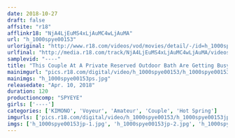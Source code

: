 ```yaml
---
date: 2018-10-27
draft: false
affsite: "r18"
afflinkr18: "NjA4LjEuMS4xLjAuMC4wLjAuMA"
url: "h_1000spye00153"
urloriginal: "http://www.r18.com/videos/vod/movies/detail/-/id=h_1000spye00153"
urlfinal: "http://media.r18.com/track/NjA4LjEuMS4xLjAuMC4wLjAuMA/videos/vod/movies/detail/-/id=h_1000spye00153"
samplevid: "----"
title: "This Couple At A Private Reserved Outdoor Bath Are Getting Busy Sucking Dick And Fucking Their Brains Out! The Footage Was So Raw We Bought It From A Staffer And Are Selling Without Permission"
mainimgurl: "pics.r18.com/digital/video/h_1000spye00153/h_1000spye00153ps.jpg"
mainimgs: "h_1000spye00153ps.jpg"
releasedate: "Apr. 10, 2018"
duration: 120
productioncomp: "SPYEYE"
girls: ['----']
categories: ['KIMONO', 'Voyeur', 'Amateur', 'Couple', 'Hot Spring']
imgurls: ['pics.r18.com/digital/video/h_1000spye00153/h_1000spye00153jp-1.jpg', 'pics.r18.com/digital/video/h_1000spye00153/h_1000spye00153jp-2.jpg', 'pics.r18.com/digital/video/h_1000spye00153/h_1000spye00153jp-3.jpg', 'pics.r18.com/digital/video/h_1000spye00153/h_1000spye00153jp-4.jpg', 'pics.r18.com/digital/video/h_1000spye00153/h_1000spye00153jp-5.jpg', 'pics.r18.com/digital/video/h_1000spye00153/h_1000spye00153jp-6.jpg', 'pics.r18.com/digital/video/h_1000spye00153/h_1000spye00153jp-7.jpg', 'pics.r18.com/digital/video/h_1000spye00153/h_1000spye00153jp-8.jpg', 'pics.r18.com/digital/video/h_1000spye00153/h_1000spye00153jp-9.jpg', 'pics.r18.com/digital/video/h_1000spye00153/h_1000spye00153jp-10.jpg', 'pics.r18.com/digital/video/h_1000spye00153/h_1000spye00153jp-11.jpg', 'pics.r18.com/digital/video/h_1000spye00153/h_1000spye00153jp-12.jpg', 'pics.r18.com/digital/video/h_1000spye00153/h_1000spye00153jp-13.jpg', 'pics.r18.com/digital/video/h_1000spye00153/h_1000spye00153jp-14.jpg', 'pics.r18.com/digital/video/h_1000spye00153/h_1000spye00153jp-15.jpg', 'pics.r18.com/digital/video/h_1000spye00153/h_1000spye00153jp-16.jpg', 'pics.r18.com/digital/video/h_1000spye00153/h_1000spye00153jp-17.jpg', 'pics.r18.com/digital/video/h_1000spye00153/h_1000spye00153jp-18.jpg', 'pics.r18.com/digital/video/h_1000spye00153/h_1000spye00153jp-19.jpg', 'pics.r18.com/digital/video/h_1000spye00153/h_1000spye00153jp-20.jpg']
imgs: ['h_1000spye00153jp-1.jpg', 'h_1000spye00153jp-2.jpg', 'h_1000spye00153jp-3.jpg', 'h_1000spye00153jp-4.jpg', 'h_1000spye00153jp-5.jpg', 'h_1000spye00153jp-6.jpg', 'h_1000spye00153jp-7.jpg', 'h_1000spye00153jp-8.jpg', 'h_1000spye00153jp-9.jpg', 'h_1000spye00153jp-10.jpg', 'h_1000spye00153jp-11.jpg', 'h_1000spye00153jp-12.jpg', 'h_1000spye00153jp-13.jpg', 'h_1000spye00153jp-14.jpg', 'h_1000spye00153jp-15.jpg', 'h_1000spye00153jp-16.jpg', 'h_1000spye00153jp-17.jpg', 'h_1000spye00153jp-18.jpg', 'h_1000spye00153jp-19.jpg', 'h_1000spye00153jp-20.jpg']
---
```

